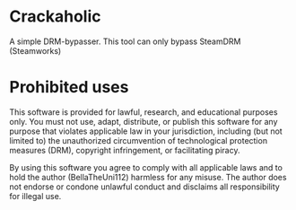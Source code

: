 # Crackaholic
A simple DRM-bypasser.
This tool can only bypass SteamDRM (Steamworks)

# Prohibited uses

This software is provided for lawful, research, and educational purposes only.
You must not use, adapt, distribute, or publish this software for any purpose
that violates applicable law in your jurisdiction, including (but not limited to)
the unauthorized circumvention of technological protection measures (DRM),
copyright infringement, or facilitating piracy.

By using this software you agree to comply with all applicable laws and to
hold the author (BellaTheUni112) harmless for any misuse. The author does not endorse
or condone unlawful conduct and disclaims all responsibility for illegal use.
